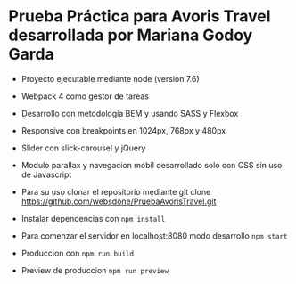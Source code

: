 # Prueba Práctica para Avoris Travel desarrollada por Mariana Godoy Garda

* Proyecto ejecutable mediante node (version 7.6)

* Webpack 4 como gestor de tareas 

* Desarrollo con metodología BEM y usando SASS y Flexbox

* Responsive con breakpoints en 1024px, 768px y 480px

* Slider con slick-carousel y jQuery

* Modulo parallax y navegacion mobil desarrollado solo con CSS sin uso de Javascript

* Para su uso clonar el repositorio mediante git clone https://github.com/websdone/PruebaAvorisTravel.git
 
* Instalar dependencias con ``` npm install ```

* Para comenzar el servidor en localhost:8080 modo desarrollo ``` npm start ``` 

* Produccion con ``` npm run build ```

* Preview de produccion ``` npm run preview ```
